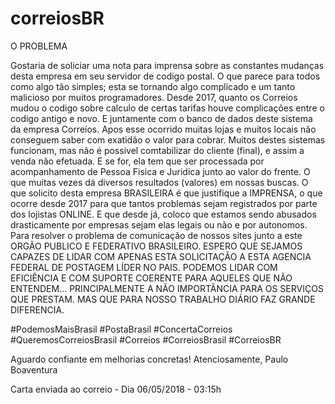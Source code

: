# correiosBR
O PROBLEMA



Gostaria de soliciar uma nota para imprensa sobre as constantes mudanças desta empresa em seu servidor de codigo postal.
O que parece para todos como algo tão simples; esta se tornando algo complicado e um tanto malicioso por muitos programadores.
Desde 2017, quanto os Correios mudou o codigo sobre calculo de certas tarifas houve complicações entre o codigo antigo e novo. E juntamente com o banco de dados deste sistema da empresa Correios.
Apos esse ocorrido muitas lojas e muitos locais não conseguem saber com exatidão o valor para cobrar. Muitos destes sistemas funcionam, mas não é possivel comtabilizar do cliente (final), e assim a venda não efetuada. E se for, ela tem que ser processada por acompanhamento de Pessoa Fisica e Juridica junto ao valor do frente. O que muitas vezes dá diversos resultados (valores) em nossas buscas.
O que solicito desta empresa BRASILEIRA é que justifique a IMPRENSA, o que ocorre desde 2017 para que tantos problemas sejam registrados por parte dos lojistas ONLINE.
E que desde já, coloco que estamos sendo abusados drasticamente por empresas sejam elas legais ou não e por autonomos. Para resolver o problema de comunicação de nossos sites junto a este ORGÃO PUBLICO E FEDERATIVO BRASILEIRO. 
ESPERO QUE SEJAMOS CAPAZES DE LIDAR COM APENAS ESTA SOLICITAÇÃO A ESTA AGENCIA FEDERAL DE POSTAGEM LÍDER NO PAIS. 
PODEMOS LIDAR COM EFICIÊNCIA E COM SUPORTE COERENTE PARA AQUELES QUE NÃO ENTENDEM...
PRINCIPALMENTE A NÃO IMPORTÂNCIA PARA OS SERVIÇOS QUE PRESTAM. MAS QUE PARA NOSSO TRABALHO DIÁRIO FAZ GRANDE DIFERENCIA. 

#PodemosMaisBrasil #PostaBrasil #ConcertaCorreios  #QueremosCorreiosBrasil #Correios #CorreiosBrasil #CorreiosBR 


Aguardo confiante em melhorias concretas!
Atenciosamente,
Paulo Boaventura

Carta enviada ao correio - Dia 06/05/2018 - 03:15h 
